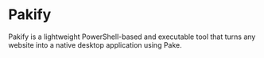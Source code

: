 # Pakify
Pakify is a lightweight PowerShell-based and executable tool that turns any website into a native desktop application using Pake.
